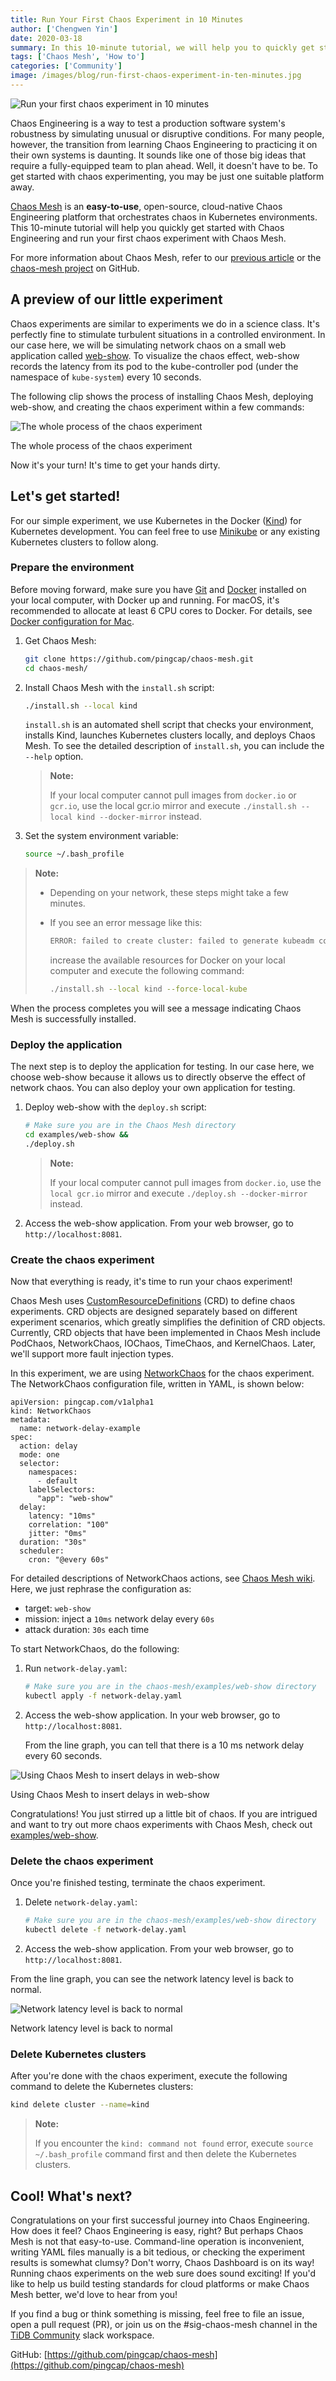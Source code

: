 ```yaml
---
title: Run Your First Chaos Experiment in 10 Minutes
author: ['Chengwen Yin']
date: 2020-03-18
summary: In this 10-minute tutorial, we will help you to quickly get started with Chaos Engineering and run your first chaos experiment with Chaos Mesh.
tags: ['Chaos Mesh', 'How to']
categories: ['Community']
image: /images/blog/run-first-chaos-experiment-in-ten-minutes.jpg
---
```


![Run your first chaos experiment in 10 minutes](media/run-first-chaos-experiment-in-ten-minutes.jpg)

Chaos Engineering is a way to test a production software system's robustness by simulating unusual or disruptive conditions. For many people, however, the transition from learning Chaos Engineering to practicing it on their own systems is daunting. It sounds like one of those big ideas that require a fully-equipped team to plan ahead. Well, it doesn't have to be. To get started with chaos experimenting, you may be just one suitable platform away.

[Chaos Mesh](https://github.com/pingcap/chaos-mesh) is an **easy-to-use**, open-source, cloud-native Chaos Engineering platform that orchestrates chaos in Kubernetes environments. This 10-minute tutorial will help you quickly get started with Chaos Engineering and run your first chaos experiment with Chaos Mesh.

For more information about Chaos Mesh, refer to our [previous article](https://pingcap.com/blog/chaos-mesh-your-chaos-engineering-solution-for-system-resiliency-on-kubernetes/) or the [chaos-mesh project](https://github.com/pingcap/chaos-mesh) on GitHub.

## A preview of our little experiment

Chaos experiments are similar to experiments we do in a science class. It's perfectly fine to stimulate turbulent situations in a controlled environment. In our case here, we will be simulating network chaos on a small web application called [web-show](https://github.com/chaos-mesh/web-show). To visualize the chaos effect, web-show records the latency from its pod to the kube-controller pod (under the namespace of `kube-system`) every 10 seconds.

The following clip shows the process of installing Chaos Mesh, deploying web-show, and creating the chaos experiment within a few commands:

![The whole process of the chaos experiment](media/whole-process-of-chaos-experiment.gif)
<div class="caption-center"> The whole process of the chaos experiment </div>

Now it's your turn! It's time to get your hands dirty.

## Let's get started!

For our simple experiment, we use Kubernetes in the Docker ([Kind](https://kind.sigs.k8s.io/)) for Kubernetes development. You can feel free to use [Minikube](https://minikube.sigs.k8s.io/) or any existing Kubernetes clusters to follow along.

### Prepare the environment

Before moving forward, make sure you have [Git](https://git-scm.com/) and [Docker](https://www.docker.com/) installed on your local computer, with Docker up and running. For macOS, it's recommended to allocate at least 6 CPU cores to Docker. For details, see [Docker configuration for Mac](https://docs.docker.com/docker-for-mac/#advanced).

1. Get Chaos Mesh:

    ```bash
    git clone https://github.com/pingcap/chaos-mesh.git
    cd chaos-mesh/
    ```

2. Install Chaos Mesh with the `install.sh` script:

    ```bash
    ./install.sh --local kind
    ```

    `install.sh` is an automated shell script that checks your environment, installs Kind, launches Kubernetes clusters locally, and deploys Chaos Mesh. To see the detailed description of `install.sh`, you can include the `--help` option.

    > **Note:**
    >
    > If your local computer cannot pull images from `docker.io` or `gcr.io`, use the local gcr.io mirror and execute `./install.sh --local kind --docker-mirror` instead.

3. Set the system environment variable:

    ```bash
    source ~/.bash_profile
    ```

> **Note:**
>
> * Depending on your network, these steps might take a few minutes.
> * If you see an error message like this:
>
>     ```bash
>     ERROR: failed to create cluster: failed to generate kubeadm config content: failed to get kubernetes version from node: failed to get file: command "docker exec --privileged kind-control-plane cat /kind/version" failed with error: exit status 1
>     ```
>
>     increase the available resources for Docker on your local computer and execute the following command:
>
>     ```bash
>     ./install.sh --local kind --force-local-kube
>     ```

When the process completes you will see a message indicating Chaos Mesh is successfully installed.

### Deploy the application

The next step is to deploy the application for testing. In our case here, we choose web-show because it allows us to directly observe the effect of network chaos. You can also deploy your own application for testing.

1. Deploy web-show with the `deploy.sh` script:

    ```bash
    # Make sure you are in the Chaos Mesh directory
    cd examples/web-show &&
    ./deploy.sh
    ```

    > **Note:**
    >
    > If your local computer cannot pull images from `docker.io`, use the `local gcr.io` mirror and execute `./deploy.sh --docker-mirror` instead.

2. Access the web-show application. From your web browser, go to `http://localhost:8081`.

### Create the chaos experiment

Now that everything is ready, it's time to run your chaos experiment!

Chaos Mesh uses [CustomResourceDefinitions](https://kubernetes.io/docs/tasks/access-kubernetes-api/custom-resources/custom-resource-definitions/) (CRD) to define chaos experiments. CRD objects are designed separately based on different experiment scenarios, which greatly simplifies the definition of CRD objects. Currently, CRD objects that have been implemented in Chaos Mesh include PodChaos, NetworkChaos, IOChaos, TimeChaos, and KernelChaos. Later, we'll support more fault injection types.

In this experiment, we are using [NetworkChaos](https://github.com/pingcap/chaos-mesh/blob/master/examples/web-show/network-delay.yaml) for the chaos experiment. The NetworkChaos configuration file, written in YAML, is shown below:

```
apiVersion: pingcap.com/v1alpha1
kind: NetworkChaos
metadata:
  name: network-delay-example
spec:
  action: delay
  mode: one
  selector:
    namespaces:
      - default
    labelSelectors:
      "app": "web-show"
  delay:
    latency: "10ms"
    correlation: "100"
    jitter: "0ms"
  duration: "30s"
  scheduler:
    cron: "@every 60s"
```

For detailed descriptions of NetworkChaos actions, see [Chaos Mesh wiki](https://github.com/pingcap/chaos-mesh/wiki/Network-Chaos). Here, we just rephrase the configuration as:

* target: `web-show`
* mission: inject a `10ms` network delay every `60s`
* attack duration: `30s` each time

To start NetworkChaos, do the following:

1. Run `network-delay.yaml`:

    ```bash
    # Make sure you are in the chaos-mesh/examples/web-show directory
    kubectl apply -f network-delay.yaml
    ```

2. Access the web-show application. In your web browser, go to `http://localhost:8081`.

    From the line graph, you can tell that there is a 10 ms network delay every 60 seconds.

![Using Chaos Mesh to insert delays in web-show](media/using-chaos-mesh-to-insert-delays-in-web-show.png)
<div class="caption-center"> Using Chaos Mesh to insert delays in web-show </div>

Congratulations! You just stirred up a little bit of chaos. If you are intrigued and want to try out more chaos experiments with Chaos Mesh, check out [examples/web-show](https://github.com/pingcap/chaos-mesh/tree/master/examples/web-show).

### Delete the chaos experiment

Once you're finished testing, terminate the chaos experiment.

1. Delete `network-delay.yaml`:

    ```bash
    # Make sure you are in the chaos-mesh/examples/web-show directory
    kubectl delete -f network-delay.yaml
    ```

2. Access the web-show application. From your web browser, go to `http://localhost:8081`.

From the line graph, you can see the network latency level is back to normal.

![Network latency level is back to normal](media/network-latency-level-is-back-to-normal.png)
<div class="caption-center"> Network latency level is back to normal </div>

### Delete Kubernetes clusters

After you're done with the chaos experiment, execute the following command to delete the Kubernetes clusters:

```bash
kind delete cluster --name=kind
```

> **Note:**
>
> If you encounter the `kind: command not found` error, execute `source ~/.bash_profile` command first and then delete the Kubernetes clusters.

## Cool! What's next?

Congratulations on your first successful journey into Chaos Engineering. How does it feel? Chaos Engineering is easy, right? But perhaps Chaos Mesh is not that easy-to-use. Command-line operation is inconvenient, writing YAML files manually is a bit tedious, or checking the experiment results is somewhat clumsy? Don't worry, Chaos Dashboard is on its way! Running chaos experiments on the web sure does sound exciting! If you'd like to help us build testing standards for cloud platforms or make Chaos Mesh better, we'd love to hear from you!

If you find a bug or think something is missing, feel free to file an issue, open a pull request (PR), or join us on the #sig-chaos-mesh channel in the [TiDB Community](https://slack.tidb.io/invite?team=tidb-community&channel=everyone&ref=pingcap-blog) slack workspace.

GitHub: [https://github.com/pingcap/chaos-mesh](https://github.com/pingcap/chaos-mesh)
